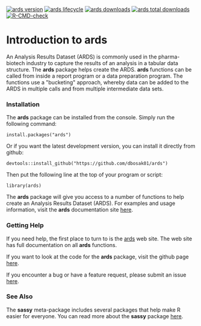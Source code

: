 <!-- badges: start -->

[![ards version](https://www.r-pkg.org/badges/version/ards)](https://cran.r-project.org/package=ards)
[![ards lifecycle](https://img.shields.io/badge/lifecycle-maturing-blue.svg)](https://cran.r-project.org/package=ards)
[![ards downloads](https://cranlogs.r-pkg.org/badges/ards)](https://cran.r-project.org/package=ards)
[![ards total downloads](https://cranlogs.r-pkg.org/badges/grand-total/ards)](https://cran.r-project.org/package=ards)
[![R-CMD-check](https://github.com/dbosak01/ards/workflows/R-CMD-check/badge.svg)](https://github.com/dbosak01/ards/actions)
<!-- badges: end -->

# Introduction to **ards**
<!--<img src="man/images/reporter_new.png" align="left" height="138px" style="margin-right:10px;height:138px"/>-->

An Analysis Results Dataset (ARDS) is commonly used in the pharma-biotech industry
to capture the results of an analysis in a tabular data structure.  The **ards**
package helps create the ARDS.  **ards** functions can be called from inside 
a report program or a data preparation program.  The functions use a 
"bucketing" approach, whereby data can be added to the ARDS in multiple 
calls and from multiple intermediate data sets. 


### Installation

The **ards** package can be installed from the console.  Simply run 
the following command: 

    install.packages("ards")
    
Or if you want the latest development version, you can install it directly
from github:

    devtools::install_github("https://github.com/dbosak01/ards")


Then put the following line at the top of your program or script:

    library(ards)

The **ards** package will give you access to a number of functions
to help create an Analysis Results Dataset (ARDS). 
For examples and usage information, visit the **ards** documentation
site [here](https://ards.r-sassy.org/articles/ards.html).

### Getting Help

If you need help, the first place 
to turn to is the [ards](https://ards.r-sassy.org/) web site. The web site
has full documentation on all **ards** functions.

If you want to look at the code for the **ards** package, visit the
github page [here](https://github.com/dbosak01/ards/).

If you encounter a bug or have a feature request, please submit an issue 
[here](https://github.com/dbosak01/ards/issues/).

### See Also

The **sassy** meta-package includes several packages that help make R
easier for everyone.  You can read more about the **sassy** package
[here](https://r-sassy.org/).
